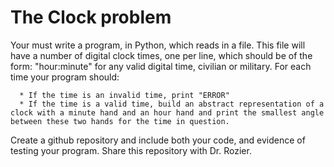 # The Clock problem

Your must write a program, in Python, which reads in a file.  This file will have a number of digital clock times, one per line,
which should be of the form: "hour:minute" for any valid digital time, civilian or military.  For each time your program should:

      * If the time is an invalid time, print "ERROR"
      * If the time is a valid time, build an abstract representation of a clock with a minute hand and an hour hand and print the smallest angle between these two hands for the time in question.

Create a github repository and include both your code, and evidence of testing your program.  Share this repository with Dr. Rozier.